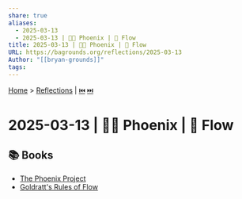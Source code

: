 ```yaml
---
share: true
aliases:
  - 2025-03-13
  - 2025-03-13 | 🐦‍🔥 Phoenix | 🌊 Flow
title: 2025-03-13 | 🐦‍🔥 Phoenix | 🌊 Flow
URL: https://bagrounds.org/reflections/2025-03-13
Author: "[[bryan-grounds]]"
tags: 
---
```

[Home](../index.md) > [Reflections](./index.md) | [⏮️](./2025-03-12.md) [⏭️](./2025-03-14.md)  
# 2025-03-13 | 🐦‍🔥 Phoenix | 🌊 Flow  
## 📚 Books  
- [The Phoenix Project](../books/the-phoenix-project.md)  
- [Goldratt's Rules of Flow](../books/goldratts-rules-of-flow.md)  
